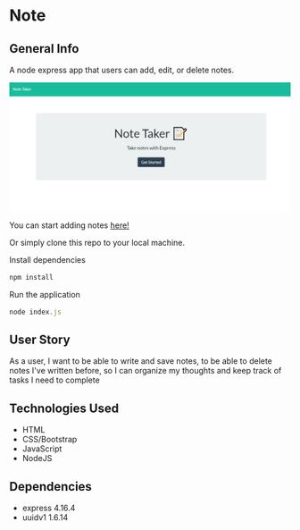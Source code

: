 # Note

## General Info

A node express app that users can add, edit, or delete notes.

![Note taker](./public/assets/images/homepage.png)

You can start adding notes [here!](https://obscure-mountain-46426.herokuapp.com/notes)

Or simply clone this repo to your local machine.

Install dependencies
```node.js
npm install
```

Run the application
```node.js
node index.js
```

## User Story
As a user, I want to be able to write and save notes, to be able to delete notes I've written before, so I can organize my thoughts and keep track of tasks I need to complete

## Technologies Used
* HTML
* CSS/Bootstrap
* JavaScript
* NodeJS

## Dependencies
* express 4.16.4
* uuidv1 1.6.14
  
